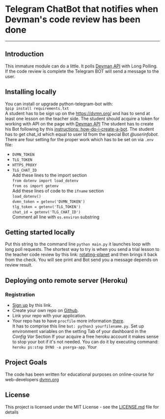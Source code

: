 # Telegram ChatBot that notifies when Devman's code review has been done 
***
## Introduction
This immature module can do a little. 
It polls [Devman API](https://dvmn.org/api/docs/) with Long Polling. 
If the code review is complete the Telegram BOT will send a message to the user.     


## Installing locally
You can install or upgrade python-telegram-bot with:  
 `$pip install requirements.txt`  
A student has to be sign up on the https://dvmn.org/ and has to send at least one lesson on the teacher side.
The student should acquire a token for working with API on the page with [Devman API](https://dvmn.org/api/docs/)
The student has to create his Bot following by this [instructions: how-do-i-create-a-bot](https://core.telegram.org/bots/faq#how-do-i-create-a-bot).
The student has to get chat_id which equal to user Id from the special Bot _@userinfobot_.
There are four setting for the proper work which has to be set on via `.env` file:
* `DVMN_TOKEN`
* `TLG_TOKEN`
* `HTTPS_PROXY`
* `TLG_CHAT_ID`   
Add these lines to the import section  
`from dotenv import load_dotenv`  
`from os import getenv`  
Add these lines of code to the `ifname` section  
`load_dotenv()`  
`dvmn_token = getenv('DVMN_TOKEN')`  
`tlg_token = getenv('TLG_TOKEN')`  
`chat_id = getenv('TLG_CHAT_ID')`    
Comment all line with `os.environ` substring

## Getting started locally
Put this string to the command line  `python main.py` it launches loop with long poll requests.
The shortest way to try is when you send a trial lesson to the teacher code review by this link:
[rotating-planet](https://dvmn.org/modules/meeting-python/lesson/rotating-planet/#review-tabs) and then brings it back from the check. You will see print and Bot send you a message depends on review result.

## Deploying onto remote server (Heroku)
### Registration
* [Sign up](https://signup.heroku.com/login) by this link.
* Create your own repo on [Github](https://github.com/).
* Link your repo with your application.
* Your repo has to have `procfile` more information [there](https://devcenter.heroku.com/articles/procfile).  
It has to comprise this line `bot: python3 yourfilename.py`. Set up environment variables on the setting Tab
of  your dashboard in the _Config Var_ Section
If your acquire a free heroku account it makes sense to stop your bot if it's not needed. You can do it by executing
command:  
`heroku ps:stop DYNO -a pserga-app`. Your  
  


## Project Goals
The code has been written for educational purposes on online-course for web-developers [dvmn.org](https://dvmn.org/modules/)

## License
This project is licensed under the MIT License - see the [LICENSE.md](https://github.com/psergal/bitly/blob/master/license.md) file for details  

 

